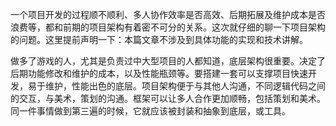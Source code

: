 一个项目开发的过程顺不顺利、多人协作效率是否高效、后期拓展及维护成本是否浪费等，都和前期的项目架构有着密不可分的关系。这次就仔细的聊一下项目架构的问题。这里提前声明一下：本篇文章不涉及到具体功能的实现和技术讲解。

做多了游戏的人，尤其是负责过中大型项目的人都知道，底层架构很重要。决定了后期功能修改和维护的成本，以及性能瓶颈等。要搭建一套可以支撑项目快速开发，易于维护，性能出色的底层。项目架构便于与其他人沟通，不同逻辑代码之间的交互，与美术，策划的沟通。框架可以让多人合作更加顺畅，包括策划和美术。同一件事情做到第三遍的时候，它就应该被封装和抽象到底层，或工具。
